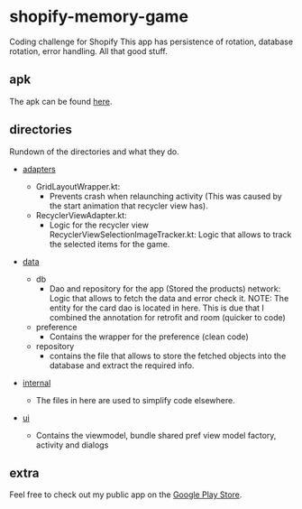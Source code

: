 # shopify-memory-game
Coding challenge for Shopify
This app has persistence of rotation, database rotation, error handling. All that good stuff.

## apk
The apk can be found [here](app-debug.apk).

## directories
Rundown of the directories and what they do.

* [adapters](/app/src/main/java/com/example/shopify_memory_game/adapters ) 
  * GridLayoutWrapper.kt:
    * Prevents crash when relaunching activity (This was caused by the start animation that recycler view has). 
  * RecyclerViewAdapter.kt:
    * Logic for the recycler view RecyclerViewSelectionImageTracker.kt: Logic that allows to track the selected items for the game.


* [data](/app/src/main/java/com/example/shopify_memory_game/data)
  * db
    * Dao and repository for the app (Stored the products) network: Logic that allows to fetch the data and error check it. NOTE: The entity for the card dao is located in here. This is due that I combined the annotation for retrofit and room (quicker to code)
  * preference 
    * Contains the wrapper for the preference (clean code) 
  * repository
    * contains the file that allows to store the fetched objects into the database and extract the required info.


* [internal](/app/src/main/java/com/example/shopify_memory_game/internal)
  * The files in here are used to simplify code elsewhere.


* [ui](/app/src/main/java/com/example/shopify_memory_game/ui)
  * Contains the viewmodel, bundle shared pref view model factory, activity and dialogs

## extra
Feel free to check out my public app on the [Google Play Store](https://play.google.com/store/apps/details?id=com.constantin.constaflux).
